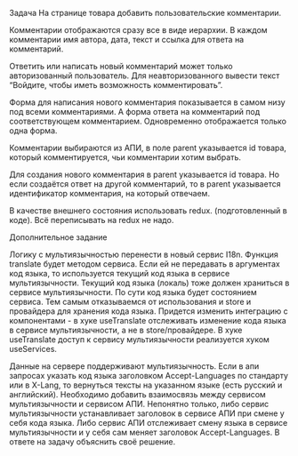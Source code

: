 Задача
На странице товара добавить пользовательские комментарии. 

Комментарии отображаются сразу все в виде иерархии. В каждом комментарии имя автора, дата, текст и ссылка для ответа на комментарий.

Ответить или написать новый комментарий может только авторизованный пользователь. Для неавторизованного вывести текст “Войдите, чтобы иметь возможность комментировать”. 

Форма для написания нового комментария показывается в самом низу под всеми комментариями. А форма ответа на комментарий под соответствующем комментарием. Одновременно отображается только одна форма. 

Комментарии выбираются из АПИ, в поле parent указывается id товара, который комментируется, чьи комментарии хотим выбрать.

Для создания нового комментария в parent указывается id товара. Но если создаётся ответ на другой комментарий, то в parent указывается идентификатор комментария, на который отвечаем. 

В качестве внешнего состояния использовать redux. (подготовленный в коде). Всё переписывать на redux не надо.

Дополнительное задание

Логику с мультиязычностью перенести в новый сервис I18n. Функция translate будет методом сервиса. Если ей не передавать в аргументах код языка, то используется текущий код языка в сервисе мультиязычности. Текущий код языка (локаль) тоже должен храниться в сервисе мультиязычности. По сути код языка будет состоянием сервиса. Тем самым отказываемся от использования и store и провайдера для хранения кода языка. Придется изменить интеграцию с компонентами - в хуке useTranslate отслеживать изменение кода языка в сервисе мультиязычности, а не в store/провайдере. В хуке useTranslate доступ к сервису мультиязычности реализуется хуком useServices.

Данные на сервере поддерживают мультиязычность. Если в апи запросах указать код языка заголовком Accept-Languages по стандарту или в X-Lang, то вернуться тексты на указанном языке (есть русский и английский). Необходимо добавить взаимосвязь между сервисом мультиязычности и сервисом АПИ. Непонятно только, либо сервис мультиязычности устанавливает заголовок в сервисе АПИ при смене у себя кода языка. Либо сервис АПИ отслеживает смену языка в сервисе мультиязычности и у себя сам меняет заголовок Accept-Languages. В ответе на задачу объяснить своё решение.
